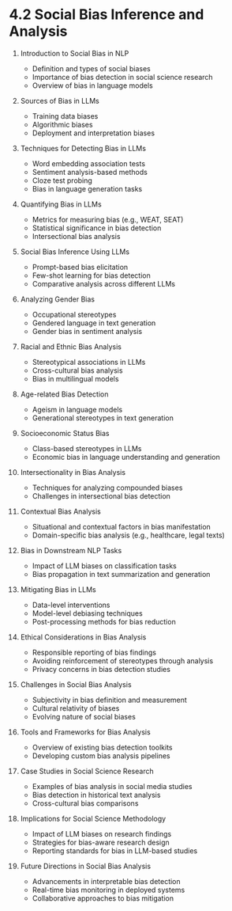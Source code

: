 # 4.2 Social Bias Inference and Analysis

1. Introduction to Social Bias in NLP

   - Definition and types of social biases
   - Importance of bias detection in social science research
   - Overview of bias in language models

2. Sources of Bias in LLMs

   - Training data biases
   - Algorithmic biases
   - Deployment and interpretation biases

3. Techniques for Detecting Bias in LLMs

   - Word embedding association tests
   - Sentiment analysis-based methods
   - Cloze test probing
   - Bias in language generation tasks

4. Quantifying Bias in LLMs

   - Metrics for measuring bias (e.g., WEAT, SEAT)
   - Statistical significance in bias detection
   - Intersectional bias analysis

5. Social Bias Inference Using LLMs

   - Prompt-based bias elicitation
   - Few-shot learning for bias detection
   - Comparative analysis across different LLMs

6. Analyzing Gender Bias

   - Occupational stereotypes
   - Gendered language in text generation
   - Gender bias in sentiment analysis

7. Racial and Ethnic Bias Analysis

   - Stereotypical associations in LLMs
   - Cross-cultural bias analysis
   - Bias in multilingual models

8. Age-related Bias Detection

   - Ageism in language models
   - Generational stereotypes in text generation

9. Socioeconomic Status Bias

   - Class-based stereotypes in LLMs
   - Economic bias in language understanding and generation

10. Intersectionality in Bias Analysis

    - Techniques for analyzing compounded biases
    - Challenges in intersectional bias detection

11. Contextual Bias Analysis

    - Situational and contextual factors in bias manifestation
    - Domain-specific bias analysis (e.g., healthcare, legal texts)

12. Bias in Downstream NLP Tasks

    - Impact of LLM biases on classification tasks
    - Bias propagation in text summarization and generation

13. Mitigating Bias in LLMs

    - Data-level interventions
    - Model-level debiasing techniques
    - Post-processing methods for bias reduction

14. Ethical Considerations in Bias Analysis

    - Responsible reporting of bias findings
    - Avoiding reinforcement of stereotypes through analysis
    - Privacy concerns in bias detection studies

15. Challenges in Social Bias Analysis

    - Subjectivity in bias definition and measurement
    - Cultural relativity of biases
    - Evolving nature of social biases

16. Tools and Frameworks for Bias Analysis

    - Overview of existing bias detection toolkits
    - Developing custom bias analysis pipelines

17. Case Studies in Social Science Research

    - Examples of bias analysis in social media studies
    - Bias detection in historical text analysis
    - Cross-cultural bias comparisons

18. Implications for Social Science Methodology

    - Impact of LLM biases on research findings
    - Strategies for bias-aware research design
    - Reporting standards for bias in LLM-based studies

19. Future Directions in Social Bias Analysis
    - Advancements in interpretable bias detection
    - Real-time bias monitoring in deployed systems
    - Collaborative approaches to bias mitigation
